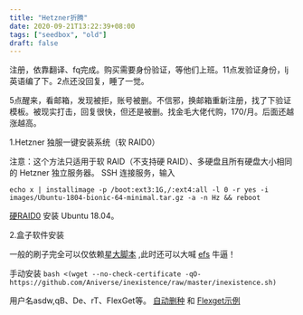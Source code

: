 ```yaml
---
title: "Hetzner折腾"
date: 2020-09-21T13:22:39+08:00
tags: ["seedbox", "old"]
draft: false
---
```

注册，依靠翻译、fq完成。购买需要身份验证，等他们上班。11点发验证身份，lj英语编了下。2点还没回复，睡了一觉。  

5点醒来，看邮箱，发现被拒，账号被删。不信邪，换邮箱重新注册，找了下验证模板。被现实打击，回复很快，但还是被删。找金毛大佬代购，170/月。后面还越涨越高。

 1.Hetzner 独服一键安装系统（软 RAID0）
 
注意：这个方法只适用于软 RAID（不支持硬 RAID）、多硬盘且所有硬盘大小相同的 Hetzner 独立服务器。
SSH 连接服务，输入
```shell
echo x | installimage -p /boot:ext3:1G,/:ext4:all -l 0 -r yes -i images/Ubuntu-1804-bionic-64-minimal.tar.gz -a -n Hz && reboot
```
[硬RAID0](https://npchk.info/hetzner-raid0/) 安装 Ubuntu 18.04。

 2.盒子软件安装
 
一般的刷子完全可以仅依赖[星大脚本](https://github.com/Aniverse/inexistence  ) ,此时还可以大喊 [efs](https://github.com/amefs/quickbox-lite ) 牛逼！ 

手动安装 `bash <(wget --no-check-certificate -qO- https://github.com/Aniverse/inexistence/raw/master/inexistence.sh)`

用户名asdw,qB、De、rT、FlexGet等。 [自动删种](https://github.com/jerrymakesjelly/autoremove-torrents) 和 [Flexget示例](https://github.com/Aniverse/WiKi/blob/master/Flexget.md)


